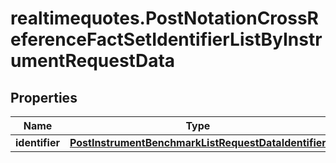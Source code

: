 # realtimequotes.PostNotationCrossReferenceFactSetIdentifierListByInstrumentRequestData

## Properties

Name | Type | Description | Notes
------------ | ------------- | ------------- | -------------
**identifier** | [**PostInstrumentBenchmarkListRequestDataIdentifier**](PostInstrumentBenchmarkListRequestDataIdentifier.md) |  | 


